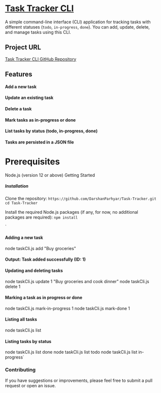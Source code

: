 # [Task Tracker CLI](https://github.com/DarshanParhyar/Task-Tracker)


A simple command-line interface (CLI) application for tracking tasks with different statuses (`todo`, `in-progress`, `done`). 
You can add, update, delete, and manage tasks using this CLI.

## Project URL
[Task Tracker CLI GitHub Repository](https://github.com/DarshanParhyar/Task-Tracker)

## Features
#### Add a new task
#### Update an existing task
#### Delete a task
#### Mark tasks as in-progress or done
#### List tasks by status (todo, in-progress, done)
#### Tasks are persisted in a JSON file


# Prerequisites
Node.js (version 12 or above)
Getting Started
##### Installation
Clone the repository:
`https://github.com/DarshanParhyar/Task-Tracker.git`
`cd Task-Tracker`

Install the required Node.js packages (if any, for now, no additional packages are required):
`npm install`

` 
#### Adding a new task
node taskCli.js add "Buy groceries"
#### Output: Task added successfully (ID: 1)

#### Updating and deleting tasks
node taskCli.js update 1 "Buy groceries and cook dinner"
node taskCli.js delete 1

#### Marking a task as in progress or done
node taskCli.js mark-in-progress 1
node taskCli.js mark-done 1

#### Listing all tasks
node taskCli.js list

#### Listing tasks by status
node taskCli.js list done
node taskCli.js list todo
node taskCli.js list in-progress`

### Contributing
If you have suggestions or improvements, please feel free to submit a pull request or open an issue.


